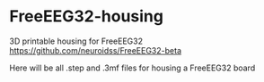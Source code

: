 # FreeEEG32-housing
3D printable housing for FreeEEG32 https://github.com/neuroidss/FreeEEG32-beta


Here will be all .step and .3mf files for housing a FreeEEG32 board
